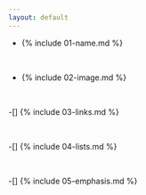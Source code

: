 ```yaml
---
layout: default
---
```


 - {% include 01-name.md %}

<br>

 - {% include 02-image.md %}

<br>

 -[] {% include 03-links.md %}

<br>

 -[] {% include 04-lists.md %}

<br>

 -[] {% include 05-emphasis.md %}
